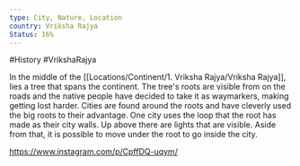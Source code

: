 ```yaml
---
type: City, Nature, Location
country: Vriksha Rajya
Status: 16%
---
```


#History  #VrikshaRajya

In the middle of the [[Locations/Continent/1. Vriksha Rajya/Vriksha Rajya]], lies a tree that spans the continent. The tree's roots are visible from on the roads and the native people have decided to take it as waymarkers, making getting lost harder. Cities are found around the roots and have cleverly used the big roots to their advantage. One city uses the loop that the root has made as their city walls. Up above there are lights that are visible. Aside from that, it is possible to move under the root to go inside the city.


https://www.instagram.com/p/CpffDQ-uqym/

